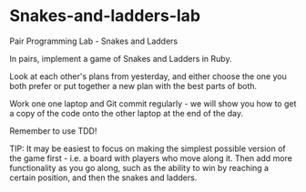 # Snakes-and-ladders-lab

Pair Programming Lab - Snakes and Ladders

In pairs, implement a game of Snakes and Ladders in Ruby.

Look at each other's plans from yesterday, and either choose the one you both prefer or put together a new plan with the best parts of both.

Work one one laptop and Git commit regularly - we will show you how to get a copy of the code onto the other laptop at the end of the day.

Remember to use TDD!

TIP: It may be easiest to focus on making the simplest possible version of the game first - i.e. a board with players who move along it. Then add more functionality as you go along, such as the ability to win by reaching a certain position, and then the snakes and ladders.
